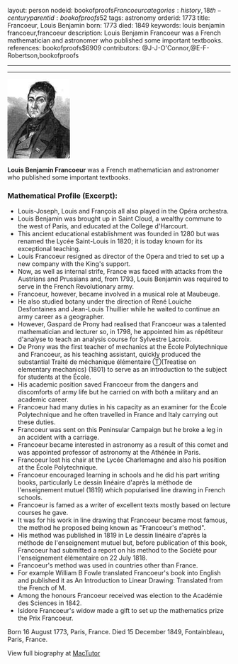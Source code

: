 layout: person
nodeid: bookofproofs$Francoeur
categories: history,18th-century
parentid: bookofproofs$52
tags: astronomy
orderid: 1773
title: Francoeur, Louis Benjamin
born: 1773
died: 1849
keywords: louis benjamin francoeur,francoeur
description: Louis Benjamin Francoeur was a French mathematician and astronomer who published some important textbooks.
references: bookofproofs$6909
contributors: @J-J-O'Connor,@E-F-Robertson,bookofproofs

---



---

![Francoeur.jpg](https://github.com/bookofproofs/bookofproofs.github.io/blob/main/_sources/_assets/images/portraits/Francoeur.jpg?raw=true)

**Louis Benjamin Francoeur** was a French mathematician and astronomer who published some important textbooks.

### Mathematical Profile (Excerpt):
* Louis-Joseph, Louis and François all also played in the Opéra orchestra.
* Louis Benjamin was brought up in Saint Cloud, a wealthy commune to the west of Paris, and educated at the College d'Harcourt.
* This ancient educational establishment was founded in 1280 but was renamed the Lycée Saint-Louis in 1820; it is today known for its exceptional teaching.
* Louis Francoeur resigned as director of the Opera and tried to set up a new company with the King's support.
* Now, as well as internal strife, France was faced with attacks from the Austrians and Prussians and, from 1793, Louis Benjamin was required to serve in the French Revolutionary army.
* Francoeur, however, became involved in a musical role at Maubeuge.
* He also studied botany under the direction of René Louiche Desfontaines and Jean-Louis Thuillier while he waited to continue an army career as a geographer.
* However, Gaspard de Prony had realised that Francoeur was a talented mathematician and lecturer so, in 1798, he appointed him as répétiteur d'analyse to teach an analysis course for Sylvestre Lacroix.
* De Prony was the first teacher of mechanics at the École Polytechnique and Francoeur, as his teaching assistant, quickly produced the substantial Traité de méchanique élémentaire Ⓣ(Treatise on elementary mechanics) (1801) to serve as an introduction to the subject for students at the École.
* His academic position saved Francoeur from the dangers and discomforts of army life but he carried on with both a military and an academic career.
* Francoeur had many duties in his capacity as an examiner for the École Polytechnique and he often travelled in France and Italy carrying out these duties.
* Francoeur was sent on this Peninsular Campaign but he broke a leg in an accident with a carriage.
* Francoeur became interested in astronomy as a result of this comet and was appointed professor of astronomy at the Athénée in Paris.
* Francoeur lost his chair at the Lycée Charlemagne and also his position at the École Polytechnique.
* Francoeur encouraged learning in schools and he did his part writing books, particularly Le dessin linéaire d'après la méthode de l'enseignement mutuel (1819) which popularised line drawing in French schools.
* Francoeur is famed as a writer of excellent texts mostly based on lecture courses he gave.
* It was for his work in line drawing that Francoeur became most famous, the method he proposed being known as "Francoeur's method".
* His method was published in 1819 in Le dessin linéaire d'après la méthode de l'enseignement mutuel but, before publication of this book, Francoeur had submitted a report on his method to the Société pour l'enseignement élémentaire on 22 July 1818.
* Francoeur's method was used in countries other than France.
* For example William B Fowle translated Francoeur's book into English and published it as An Introduction to Linear Drawing: Translated from the French of M.
* Among the honours Francoeur received was election to the Académie des Sciences in 1842.
* Isidore Francoeur's widow made a gift to set up the mathematics prize the Prix Francoeur.

Born 16 August 1773, Paris, France. Died 15 December 1849, Fontainbleau, Paris, France.

View full biography at [MacTutor](https://mathshistory.st-andrews.ac.uk/Biographies/Francoeur/)
